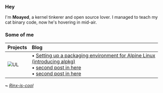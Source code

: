 ### Hey

I'm **Moayed**, a kernel tinkerer and open source lover. I managed to teach my cat binary code, now he's hovering in mid-air.

### Some of me
|     **Projects**     |      **Blog**        |
| :-------------------- | :-------------------- |
| ![UL](https://github.com/0xRinx/0xRinx/assets/96206184/3d80b434-a459-4943-bde9-ccada98b2a8c) |<!-- blog starts -->• [Setting up a packaging environment for Alpine Linux (introducing alpkg)](https://0xrinx.is-cool.dev/first/)<br>• [second post in here](https://0xrinx.is-cool.dev/second/)<br>• [second post in here](https://0xrinx.is-cool.dev/third/)<!-- blog ends --> 

**~** [_Rinx-is-cool_](https://0xRinx.is-cool.dev)
